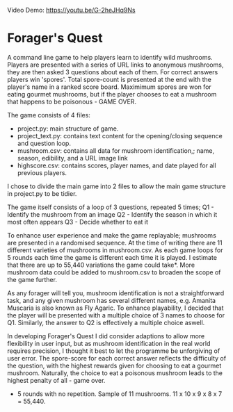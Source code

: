 Video Demo:  https://youtu.be/G-2heJHq9Ns

# Forager's Quest 
A command line game to help players learn to identify wild mushrooms. Players are presented with a series of URL links to anonymous mushrooms, they are then asked 3 questions about each of them. For correct answers players win 'spores'. Total spore-count is presented at the end with the player's name in a ranked score board. Maximimum spores are won for eating gourmet mushrooms, but if the player chooses to eat a mushroom that happens to be poisonous - GAME OVER.

The game consists of 4 files:
* project.py: main structure of game.
* project_text.py: contains text content for the opening/closing sequence and question loop.
* mushroom.csv: contains all data for mushroom identification,; name, season, edibility, and a URL image link
* highscore.csv: contains scores, player names, and date played for all previous players.

I chose to divide the main game into 2 files to allow the main game structure in project.py to be tidier.

The game itself consists of a loop of 3 questions, repeated 5 times;
Q1 - Identify the mushroom from an image
Q2 - Identify the season in which it most often appears
Q3 - Decide whether to eat it

To enhance user experience and make the game replayable; mushrooms are presented in a randomised sequence. At the time of writing
there are 11 different varieties of mushrooms in mushroom.csv. As each game loops for 5 rounds each time the game is different each time it is played. I estimate that there are up to 55,440 variations the game could take*. More mushroom data could be added to mushroom.csv to broaden the scope of the game further.

  As any forager will tell you, mushroom identification is not a straightforward task, and any given mushroom has several
different names, e.g. Amanita Muscaria is also known as Fly Agaric. To enhance playability, I decided that the player will be presented with a multiple choice of 3 names to choose for Q1. Similarly, the answer to Q2 is effectively a multiple choice aswell.

  In developing Forager's Quest I did consider adaptions to allow more flexibility in user input, but as mushroom identification in
the real world requires precision, I thought it best to let the programme be unforgiving of user error. The spore-score for each correct answer reflects the difficulty of the question, with the highest rewards given for choosing to eat a gourmet mushroom. Naturally, the choice to eat a poisonous mushroom leads to the highest penalty of all - game over.

* 5 rounds with no repetition. Sample of 11 mushrooms. 11 x 10 x 9 x 8 x 7 = 55,440.

